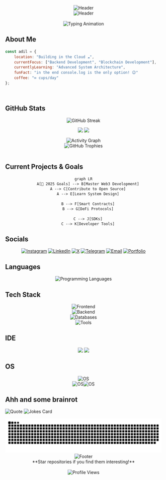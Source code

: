 <div align="center">
  <img src="https://capsule-render.vercel.app/api?type=waving&color=0:0D1117,100:161B22&height=200&section=header&text=welcome%20to%20AdilVerse&fontSize=50&fontColor=ffffff&animation=twinkling&fontAlignY=35" alt="Header"/>

  
  <br/>


  <img src="https://user-images.githubusercontent.com/74038190/225813708-98b745f2-7d22-48cf-9150-083f1b00d6c9.gif" alt="Header" />
  </br>
  </br>
  
  <img src="https://readme-typing-svg.herokuapp.com?font=Fira+Code&size=18&duration=3000&pause=1000&color=FF5600&center=true&vCenter=true&width=600&lines=Full+Stack+Developer+%F0%9F%9A%80;Blockchain+Enthusiast+%E2%9B%93;Always+Learning+New+Things+%F0%9F%92%A1" alt="Typing Animation" />
</div>

## About Me

```javascript
const adil = {
    location: "Building in the Cloud ☁️",
    currentFocus: ["Backend Development", "Blockchain Development"],
    currentlyLearning: "Advanced System Architecture",
    funFact: "in the end console.log is the only option! 😉"
    coffee: "∞ cups/day"
};
```
</br>

## GitHub Stats

<div align="center">
  <img src="https://github-readme-streak-stats.herokuapp.com/?user=adilhusain01&theme=tokyonight&border_radius=10&background=0D1117&border=FF5600&ring=FF5600&fire=FF8C42&currStreakLabel=FF5600" alt="GitHub Streak" />

  <img height="180em" src="https://github-readme-stats.vercel.app/api/top-langs/?username=adilhusain01&layout=compact&theme=tokyonight&border_radius=10&bg_color=0D1117&title_color=FF5600&text_color=fff&border_color=FF5600"/> <img height="180em" src="https://github-readme-stats.vercel.app/api?username=adilhusain01&show_icons=true&theme=tokyonight&include_all_commits=true&count_private=true&border_radius=10&bg_color=0D1117&title_color=FF5600&icon_color=FF8C42&text_color=fff&border_color=FF5600"/>

  <img src="https://github-readme-activity-graph.vercel.app/graph?username=adilhusain01&bg_color=0D1117&color=FF5600&line=FF8C42&point=FFFFFF&area=true&hide_border=true" alt="Activity Graph"/>

  </br>
  <img src="https://github-profile-trophy.vercel.app/?username=adilhusain01&theme=onedark&no-frame=true&no-bg=true&margin-w=4&row=1&column=6" alt="GitHub Trophies"/>
</div>

</br>

## Current Projects & Goals

<div align="center">

```mermaid
graph LR
    A[🎯 2025 Goals] --> B[Master Web3 Development]
    A --> C[Contribute to Open Source]
    A --> E[Learn System Design]
    
    B --> F[Smart Contracts]
    B --> G[DeFi Protocols]
    
    C --> J[SDKs]
    C --> K[Developer Tools]
```

</div>

## Socials

<div align="center">

[![Instagram](https://img.shields.io/badge/Instagram-%23E4405F.svg?style=for-the-badge&logo=Instagram&logoColor=white)](https://www.instagram.com/adilhusain__?igsh=Z2h3enYzem54aThw) [![LinkedIn](https://img.shields.io/badge/linkedin-%230077B5.svg?style=for-the-badge&logo=linkedin&logoColor=white)](https://www.linkedin.com/in/adil-husain/) [![X](https://img.shields.io/badge/X-%23000000.svg?style=for-the-badge&logo=X&logoColor=white)](https://x.com/0xAdilHusain) [![Telegram](https://img.shields.io/badge/Telegram-2CA5E0?style=for-the-badge&logo=telegram&logoColor=white)](https://t.me/adil_husain) [![Email](https://img.shields.io/badge/Email-D14836?style=for-the-badge&logo=gmail&logoColor=white)](mailto:husainadil202@gmail.com) [![Portfolio](https://img.shields.io/badge/Portfolio-FF5722?style=for-the-badge&logo=google-chrome&logoColor=white)](https://adilhusain.netlify.app)

</div>

##  Languages

<div align="center">
  <img src="https://skillicons.dev/icons?i=js,ts,python,java,php,c,swift,solidity,bash,html,css&theme=dark" alt="Programming Languages"/>
</div>

##  Tech Stack

<div align="center">
  <img src="https://skillicons.dev/icons?i=react,nextjs,tailwind,threejs,vite&theme=dark" alt="Frontend"/>
  
  </br>
  <img src="https://skillicons.dev/icons?i=nodejs,express,django,graphql,redis&theme=dark" alt="Backend"/>
  
  </br>
  <img src="https://skillicons.dev/icons?i=postgres,supabase,mongodb&theme=dark" alt="Databases"/>
  </br>

  <img src="https://skillicons.dev/icons?i=git,github,docker,figma,postman&theme=dark" alt="Tools"/>
</div>

## IDE

<p align="center">
  <img src="https://user-images.githubusercontent.com/74038190/212257465-7ce8d493-cac5-494e-982a-5a9deb852c4b.gif" width="100" />
  <img src="https://github.com/Anmol-Baranwal/Cool-GIFs-For-GitHub/assets/74038190/de038172-e903-4951-926c-755878deb0b4" width="100" />
</p>

## OS

<div align="center">
  <img src="https://skillicons.dev/icons?i=arch,apple&theme=dark" alt="OS"/>

  </br>
  <img src="https://github.com/Anmol-Baranwal/Cool-GIFs-For-GitHub/assets/74038190/3fb2cdf6-8920-462e-87a4-95af376418aa" width="100" alt="OS"/><img src="https://user-images.githubusercontent.com/74038190/212281763-e6ecd7ef-c4aa-45b6-a97c-f33f6bb592bd.gif" width="100" alt="OS"/>
</div>

## Ahh and some brainrot


![Quote](https://quotes-github-readme.vercel.app/api?type=horizontal&theme=radical)
![Jokes Card](https://readme-jokes.vercel.app/api?theme=radical)


<div align="center">
  <img src="https://raw.githubusercontent.com/Platane/snk/output/github-contribution-grid-snake-dark.svg" alt="Snake animation" />
  
  <img src="https://capsule-render.vercel.app/api?type=waving&color=0:0D1117,100:161B22&height=100&section=footer" alt="Footer"/>

  </br>
  **Star repositories if you find them interesting!**
  </br>
  </br>

  <img src="https://komarev.com/ghpvc/?username=adilhusain01&style=for-the-badge&color=0D1117" alt="Profile Views"/>

</div>